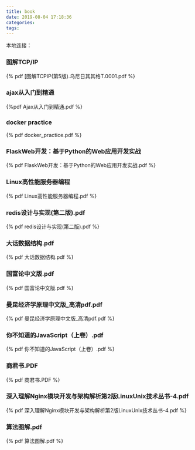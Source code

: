 ```yaml
---
title: book
date: 2019-08-04 17:18:36
categories:
tags:
---
```

<!-- 外部链接： -->
<!-- {% pdf http://7xov2f.com1.z0.glb.clouddn.com/bash_freshman.pdf %} -->
本地连接：

### 图解TCP/IP
{% pdf [图解TCPIP(第5版).乌尼日其其格T.0001.pdf %}

### ajax从入门到精通
{%pdf Ajax从入门到精通.pdf %}
### docker practice
{%  pdf docker_practice.pdf  %}
### FlaskWeb开发：基于Python的Web应用开发实战
{% pdf FlaskWeb开发：基于Python的Web应用开发实战.pdf %}
###  Linux高性能服务器编程
{% pdf Linux高性能服务器编程.pdf %}
### redis设计与实现(第二版).pdf
{% pdf redis设计与实现(第二版).pdf %}
###  大话数据结构.pdf
{% pdf 大话数据结构.pdf %}
### 国富论中文版.pdf
{% pdf 国富论中文版.pdf %}
###  曼昆经济学原理中文版_高清pdf.pdf
{% pdf 曼昆经济学原理中文版_高清pdf.pdf %}
### 你不知道的JavaScript（上卷）.pdf
{% pdf 你不知道的JavaScript（上卷）.pdf  %}
### 商君书.PDF
{%  pdf 商君书.PDF %}
### 深入理解Nginx模块开发与架构解析第2版LinuxUnix技术丛书-4.pdf
{%  pdf 深入理解Nginx模块开发与架构解析第2版LinuxUnix技术丛书-4.pdf  %}
### 算法图解.pdf
{% pdf 算法图解.pdf %}
